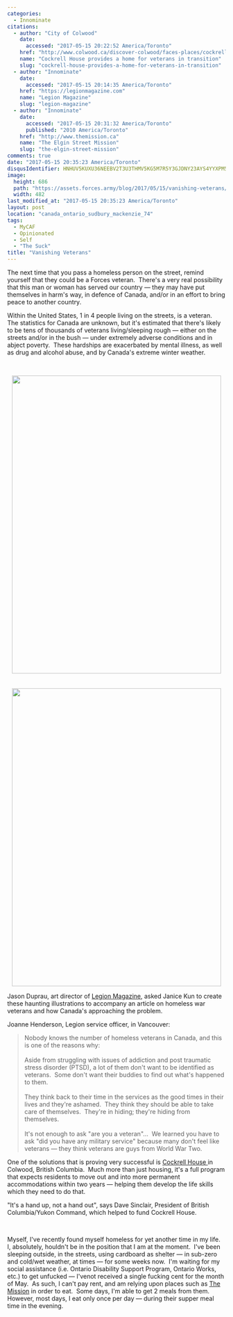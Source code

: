 ```yaml
---
categories:
  - Innominate
citations:
  - author: "City of Colwood"
    date:
      accessed: "2017-05-15 20:22:52 America/Toronto"
    href: "http://www.colwood.ca/discover-colwood/faces-places/cockrell-house-provides-home-veterans-transition"
    name: "Cockrell House provides a home for veterans in transition"
    slug: "cockrell-house-provides-a-home-for-veterans-in-transition"
  - author: "Innominate"
    date:
      accessed: "2017-05-15 20:14:35 America/Toronto"
    href: "https://legionmagazine.com"
    name: "Legion Magazine"
    slug: "legion-magazine"
  - author: "Innominate"
    date:
      accessed: "2017-05-15 20:31:32 America/Toronto"
      published: "2010 America/Toronto"
    href: "http://www.themission.ca"
    name: "The Elgin Street Mission"
    slug: "the-elgin-street-mission"
comments: true
date: "2017-05-15 20:35:23 America/Toronto"
disqusIdentifier: HNHUV5KUXU36NEEBV2T3U3THMV5KG5M7R5Y3GJDNY23AYS4YYXPM5XAZM6HN55N7C5EPH57MRYG7HT28EN99ZSG58PGPVD7EBPUE
image:
  height: 686
  path: "https://assets.forces.army/blog/2017/05/15/vanishing-veterans/hotlink-ok/vanishing-veterans_482x686.png"
  width: 482
last_modified_at: "2017-05-15 20:35:23 America/Toronto"
layout: post
location: "canada_ontario_sudbury_mackenzie_74"
tags:
  - MyCAF
  - Opinionated
  - Self
  - "The Suck"
title: "Vanishing Veterans"
---
```


<p>
  The next time that you pass a homeless person on the street, remind yourself that they could be a Forces veteran.&nbsp; There's a very real possibility that
  this man or woman has served our country &#8212; they may have put themselves in harm's way, in defence of Canada, and/or in an effort to bring peace to
  another country.
</p>
<p>
  Within the United States, 1 in 4 people living on the streets, is a veteran.&nbsp; The statistics for Canada are unknown, but it's estimated that there's
  likely to be tens of thousands of veterans living/sleeping rough &#8212; either on the streets and/or in the bush &#8212; under extremely adverse conditions
  and in abject poverty.&nbsp; These hardships are exacerbated by mental illness, as well as drug and alcohol abuse, and by Canada's extreme winter weather.
</p>
<!-- excerptBreak -->
<p>
  &nbsp;
</p>
<p>
  <img
    alt="" height="686" src="{{ site.uri.assets }}/blog/2017/05/15/vanishing-veterans/vanishing-veterans_482x686.png"
    style="border: 0px; display: block; margin-left: auto; margin-right: auto;" width="482" /><br />
  &nbsp;<br />
  <img
    alt="" height="686" src="{{ site.uri.assets }}/blog/2017/05/15/vanishing-veterans/innominate_1_482x686.png"
    style="border: 0px; display: block; margin-left: auto; margin-right: auto;" width="482" />
</p>
<p>
  Jason Duprau, art director of <a href="{{ site.url }}{{ page.url }}#cite-legion-magazine" rel="me" title="Legion Magazine">Legion Magazine</a>, asked Janice
  Kun to create these haunting illustrations to accompany an article on homeless war veterans and how Canada's approaching the problem.
</p>
<p>
  Joanne Henderson, Legion service officer, in Vancouver:
  <blockquote>
    Nobody knows the number of homeless veterans in Canada, and this is one of the reasons why:<br />
    &nbsp;<br />
    Aside from struggling with issues of addiction and post traumatic stress disorder (PTSD), a lot of them don't want to be identified as veterans.&nbsp; Some
    don't want their buddies to find out what's happened to them.<br />
    &nbsp;<br />
    They think back to their time in the services as the good times in their lives and they're ashamed.&nbsp; They think they should be able to take care of
    themselves.&nbsp; They're in hiding; they're hiding from themselves.<br />
    &nbsp;<br />
    It's not enough to ask &quot;are you a veteran&quot;&hellip;&nbsp; We learned you have to ask &quot;did you have any military service&quot; because many
    don't feel like veterans &#8212; they think veterans are guys from World War Two.
  </blockquote>
</p>
<p>
  One of the solutions that is proving very successful is
  <a
    href="{{ site.url }}{{ page.url }}#cite-cockrell-house-provides-a-home-for-veterans-in-transition" rel="me"
    title="Cockrell House provides a home for veterans in transition">
    Cockrell House
  </a>
  in Colwood, British Columbia.&nbsp; Much more than just housing, it's a full program that expects residents to move out and into more permanent accommodations
  within two years &#8212; helping them develop the life skills which they need to do that.
</p>
<p>
  &quot;It's a hand up, not a hand out&quot;, says Dave Sinclair, President of British Columbia/Yukon Command, which helped to fund Cockrell House.
</p>
<p>
  &nbsp;
</p>
<p>
  Myself, I've recently found myself homeless for yet another time in my life.&nbsp; I, absolutely, houldn't be in the position that I am at the moment.&nbsp;
  I've been sleeping outside, in the streets, using cardboard as shelter &#8212; in sub-zero and cold/wet weather, at times &#8212; for some weeks now.&nbsp;
  I'm waiting for my social assistance (i.e. Ontario Disability Support Program, Ontario Works, etc.) to get unfucked &#8212; I'venot received a single fucking
  cent for the month of May.&nbsp; As such, I can't pay rent, and am relying upon places such as
  <a href="{{ site.url }}{{ page.url }}#cite-the-elgin-street-mission" rel="me" title="The Elgin Street Mission">The Mission</a> in order to eat.&nbsp; Some
  days, I'm able to get 2 meals from them.&nbsp; However, most days, I eat only once per day &#8212; during their supper meal time in the evening.
</p>
